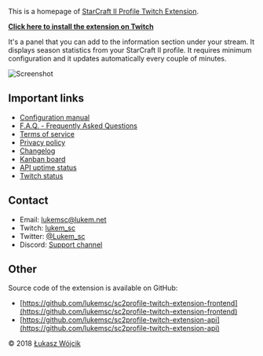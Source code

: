 This is a homepage of [StarCraft II Profile Twitch Extension](https://www.twitch.tv/ext/wg56zk271bqja047pknv3pk65m0rbr).

**[Click here to install the extension on Twitch](https://www.twitch.tv/ext/wg56zk271bqja047pknv3pk65m0rbr)**

It's a panel that you can add to the information section under your stream. It displays season statistics from your StarCraft II profile. It requires minimum configuration and it updates automatically every couple of minutes.

![Screenshot](https://sc2pte.lukem.net/images/screenshot.jpg)

## Important links

* [Configuration manual](./howto/)
* [F.A.Q. - Frequently Asked Questions](./faq/)
* [Terms of service](./tos/)
* [Privacy policy](./privacy/)
* [Changelog](./changelog/)
* [Kanban board](https://github.com/orgs/lukemsc/projects/1)
* [API uptime status](https://sc2pte-status.lukem.net/)
* [Twitch status](https://twitchstatus.com/)

## Contact

* Email: [lukemsc@lukem.net](mailto:lukemsc@lukem.net)
* Twitch: [lukem_sc](http://twitch.tv/lukem_sc)
* Twitter: [@Lukem_sc](http://twitter.com/lukem_sc)
* Discord: [Support channel](http://discord.gg/MTcWc4p)

## Other

Source code of the extension is available on GitHub:

* [https://github.com/lukemsc/sc2profile-twitch-extension-frontend](https://github.com/lukemsc/sc2profile-twitch-extension-frontend)
* [https://github.com/lukemsc/sc2profile-twitch-extension-api](https://github.com/lukemsc/sc2profile-twitch-extension-api)

&copy; 2018 [Łukasz Wójcik](https://lukaszwojcik.net)
